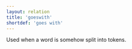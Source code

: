 ```yaml
---
layout: relation
title: 'goeswith'
shortdef: 'goes with'
---
```


Used when a word is somehow split into tokens.
<!-- Interlanguage links updated Út zář 29 18:41:24 CEST 2020 -->
